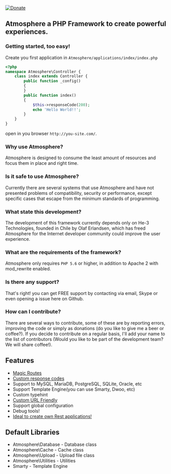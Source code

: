 [![Donate](https://www.paypalobjects.com/es_XC/i/btn/btn_donateCC_LG.gif)](https://www.paypal.com/cgi-bin/webscr?cmd=_s-xclick&hosted_button_id=8TJZSNT5JQUXL)

## Atmosphere a PHP Framework to create powerful experiences.

### Getting started, too easy!

Create you first application in `Atmosphere/applications/index/index.php`

```php
<?php
namespace Atmosphere\Controller {
    class index extends Controller {
        public function _config()
        {
        }
        public function index()
        {
            $this->responseCode(200);
            echo 'Hello World!!';
        }
    }
}
```
open in you browser `http://you-site.com/`.

### Why use Atmosphere?
Atmosphere is designed to consume the least amount of resources and focus them in place and right time.

### Is it safe to use Atmosphere?
Currently there are several systems that use Atmosphere and have not presented problems of compatibility, security or performance, except specific cases that escape from the minimum standards of programming.

### What state this development?
The development of this framework currently depends only on He-3 Technologies, founded in Chile by Olaf Erlandsen, which has freed Atmosphere for the Internet developer community could improve the user experience.

### What are the requirements of the framework?
Atmosphere only requires `PHP 5.6` or higher, in addition to Apache 2 with mod_rewrite enabled.

### Is there any support?
That's right! you can get FREE support by contacting via email, Skype or even opening a issue here on Github.

### How can I contribute?
There are several ways to contribute, some of these are by reporting errors, improving the code or simply as donations (do you like to give me a beer or coffee?).
If you decide to contribute on a regular basis, I'll add your name to the list of contributors (Would you like to be part of the development team? We will share coffee!).



## Features

 - [Magic Routes](https://github.com/olaferlandsen/Atmosphere-PHP/wiki/URL-Friendly-and-Magic-Routes#magic-routes)
 - [Custom response codes](https://github.com/olaferlandsen/Atmosphere-PHP/wiki/URL-Friendly-and-Magic-Routes#magic-routes)
 - Support to MySQL, MariaDB, PostgreSQL, SQLite, Oracle, etc
 - Support Template Engine(you can use Smarty, Dwoo, etc)
 - Custom typehint
 - [Custom URL Friendly](https://github.com/olaferlandsen/Atmosphere-PHP/wiki/URL-Friendly-and-Magic-Routes)
 - Support global configuration
 - Debug tools!
 - [Ideal to create own Rest applications!](https://github.com/olaferlandsen/Atmosphere-PHP/wiki/How-to-create-a-simple-Rest-Application%3F)


## Default Libraries
 - Atmosphere\Database - Database class
 - Atmosphere\Cache - Cache class
 - Atmosphere\Upload - Upload file class
 - Atmosphere\Utilities - Utilities
 - Smarty - Template Engine
